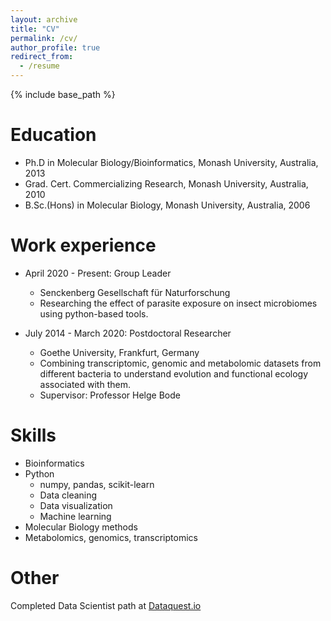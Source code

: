 ```yaml
---
layout: archive
title: "CV"
permalink: /cv/
author_profile: true
redirect_from:
  - /resume
---
```


{% include base_path %}

Education
======
* Ph.D in Molecular Biology/Bioinformatics, Monash University, Australia, 2013 
* Grad. Cert. Commercializing Research, Monash University, Australia, 2010
* B.Sc.(Hons) in Molecular Biology, Monash University, Australia, 2006


Work experience
======
* April 2020 - Present: Group Leader
  * Senckenberg Gesellschaft für Naturforschung
  * Researching the effect of parasite exposure on insect microbiomes using python-based tools.

* July 2014 - March 2020: Postdoctoral Researcher
  * Goethe University, Frankfurt, Germany
  * Combining transcriptomic, genomic and metabolomic datasets from different bacteria to understand evolution and functional ecology associated with them.
  * Supervisor: Professor Helge Bode
  
Skills
======
* Bioinformatics
* Python
  * numpy, pandas, scikit-learn
  * Data cleaning
  * Data visualization
  * Machine learning
* Molecular Biology methods
* Metabolomics, genomics, transcriptomics

Other
======
Completed Data Scientist path at [Dataquest.io](https://www.dataquest.io)
